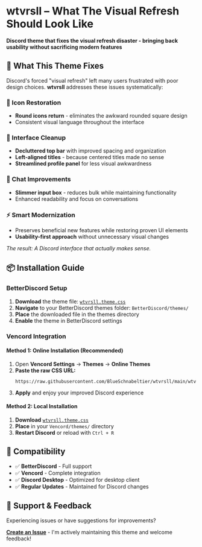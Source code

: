 # wtvrsll – What The Visual Refresh Should Look Like

**Discord theme that fixes the visual refresh disaster - bringing back usability without sacrificing modern features**

## 🎯 What This Theme Fixes

Discord's forced "visual refresh" left many users frustrated with poor design choices. **wtvrsll** addresses these issues systematically:

### **🔄 Icon Restoration**
- **Round icons return** - eliminates the awkward rounded square design
- Consistent visual language throughout the interface

### **🧹 Interface Cleanup** 
- **Decluttered top bar** with improved spacing and organization
- **Left-aligned titles** - because centered titles made no sense
- **Streamlined profile panel** for less visual awkwardness

### **💬 Chat Improvements**
- **Slimmer input box** - reduces bulk while maintaining functionality
- Enhanced readability and focus on conversations

### **⚡ Smart Modernization**
- Preserves beneficial new features while restoring proven UI elements
- **Usability-first approach** without unnecessary visual changes

*The result: A Discord interface that actually makes sense.*

## 📦 Installation Guide

### **BetterDiscord Setup**

1. **Download** the theme file: [`wtvrsll.theme.css`](./wtvrsll.theme.css)
2. **Navigate** to your BetterDiscord themes folder: `BetterDiscord/themes/`
3. **Place** the downloaded file in the themes directory
4. **Enable** the theme in BetterDiscord settings

### **Vencord Integration**

#### **Method 1: Online Installation (Recommended)**
1. Open **Vencord Settings** → **Themes** → **Online Themes**
2. **Paste the raw CSS URL:**
   ```
   https://raw.githubusercontent.com/BlueSchnabeltier/wtvrsll/main/wtvrsll.theme.css
   ```
3. **Apply** and enjoy your improved Discord experience

#### **Method 2: Local Installation**
1. **Download** [`wtvrsll.theme.css`](./wtvrsll.theme.css)
2. **Place** in your `Vencord/themes/` directory
3. **Restart Discord** or reload with `Ctrl + R`


## 🔧 Compatibility

- ✅ **BetterDiscord** - Full support
- ✅ **Vencord** - Complete integration
- ✅ **Discord Desktop** - Optimized for desktop client
- ✅ **Regular Updates** - Maintained for Discord changes

## 🐛 Support & Feedback

Experiencing issues or have suggestions for improvements? 

**[Create an Issue](../../issues)** - I'm actively maintaining this theme and welcome feedback!
